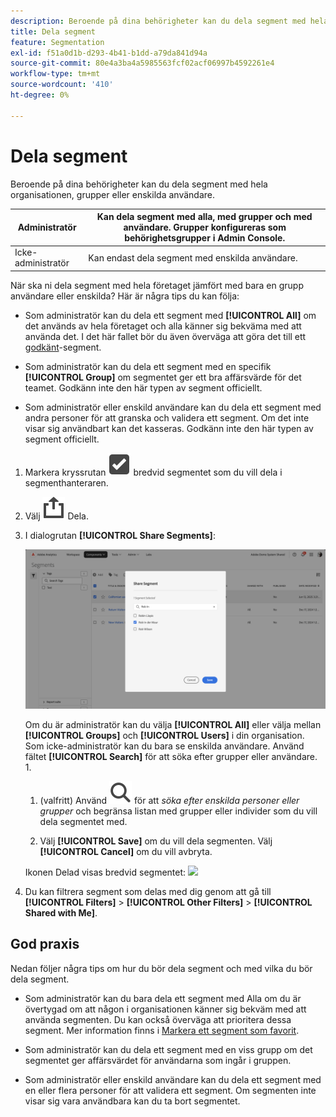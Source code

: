 ```yaml
---
description: Beroende på dina behörigheter kan du dela segment med hela organisationen, grupper eller enskilda användare.
title: Dela segment
feature: Segmentation
exl-id: f51a0d1b-d293-4b41-b1dd-a79da841d94a
source-git-commit: 80e4a3ba4a5985563fcf02acf06997b4592261e4
workflow-type: tm+mt
source-wordcount: '410'
ht-degree: 0%

---
```


# Dela segment

Beroende på dina behörigheter kan du dela segment med hela organisationen, grupper eller enskilda användare.

| Administratör | Kan dela segment med alla, med grupper och med användare. Grupper konfigureras som behörighetsgrupper i Admin Console. |
|---|---|
| Icke-administratör | Kan endast dela segment med enskilda användare. |

När ska ni dela segment med hela företaget jämfört med bara en grupp användare eller enskilda? Här är några tips du kan följa:

* Som administratör kan du dela ett segment med **[!UICONTROL All]** om det används av hela företaget och alla känner sig bekväma med att använda det. I det här fallet bör du även överväga att göra det till ett [godkänt](/help/components/segmentation/segmentation-workflow/seg-approve.md)-segment.

* Som administratör kan du dela ett segment med en specifik **[!UICONTROL Group]** om segmentet ger ett bra affärsvärde för det teamet. Godkänn inte den här typen av segment officiellt.
* Som administratör eller enskild användare kan du dela ett segment med andra personer för att granska och validera ett segment. Om det inte visar sig användbart kan det kasseras. Godkänn inte den här typen av segment officiellt.

1. Markera kryssrutan ![SelectBox](/help/assets/icons/SelectBox.svg) bredvid segmentet som du vill dela i segmenthanteraren.
1. Välj ![Dela](/help/assets/icons/Share.svg) Dela.
1. I dialogrutan **[!UICONTROL Share Segments]**:

   ![Dela segment](assets/share-segments-dialog.png)

   Om du är administratör kan du välja **[!UICONTROL All]** eller välja mellan **[!UICONTROL Groups]** och **[!UICONTROL Users]** i din organisation. Som icke-administratör kan du bara se enskilda användare. Använd fältet **[!UICONTROL Search]** för att söka efter grupper eller användare. 1.

   1. (valfritt) Använd ![Sök](/help/assets/icons/Search.svg) för att *söka efter enskilda personer eller grupper* och begränsa listan med grupper eller individer som du vill dela segmentet med.

   1. Välj **[!UICONTROL Save]** om du vill dela segmenten. Välj **[!UICONTROL Cancel]** om du vill avbryta.




   Ikonen Delad visas bredvid segmentet: ![](https://spectrum.adobe.com/static/icons/workflow_18/Smock_Share_18_N.svg)

1. Du kan filtrera segment som delas med dig genom att gå till **[!UICONTROL Filters]** > **[!UICONTROL Other Filters]** > **[!UICONTROL Shared with Me]**.

## God praxis

Nedan följer några tips om hur du bör dela segment och med vilka du bör dela segment.

* Som administratör kan du bara dela ett segment med Alla om du är övertygad om att någon i organisationen känner sig bekväm med att använda segmenten. Du kan också överväga att prioritera dessa segment. Mer information finns i [Markera ett segment som favorit](t-seg-favorite.md).

* Som administratör kan du dela ett segment med en viss grupp om det segmentet ger affärsvärdet för användarna som ingår i gruppen.

* Som administratör eller enskild användare kan du dela ett segment med en eller flera personer för att validera ett segment. Om segmenten inte visar sig vara användbara kan du ta bort segmentet.
